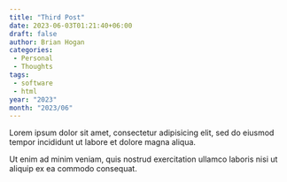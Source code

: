 ```yaml
---
title: "Third Post"
date: 2023-06-03T01:21:40+06:00
draft: false
author: Brian Hogan
categories: 
 - Personal
 - Thoughts
tags: 
 - software
 - html
year: "2023"
month: "2023/06"
---
```


Lorem ipsum dolor sit amet, consectetur adipisicing elit, sed do eiusmod tempor incididunt ut labore et dolore magna aliqua. 

<!--more-->

Ut enim ad minim veniam, quis nostrud exercitation ullamco laboris nisi ut aliquip ex ea commodo consequat.

